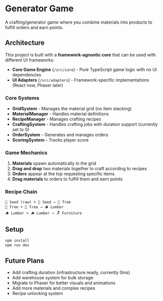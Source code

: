 # Generator Game

A crafting/generator game where you combine materials into products to fulfill orders and earn points.

## Architecture

This project is built with a **framework-agnostic core** that can be used with different UI frameworks:

- **Core Game Engine** (`/src/core`) - Pure TypeScript game logic with no UI dependencies
- **UI Adapters** (`/src/adapters`) - Framework-specific implementations (React now, Phaser later)

### Core Systems

- **GridSystem** - Manages the material grid (no item stacking)
- **MaterialManager** - Handles material definitions
- **RecipeManager** - Manages crafting recipes
- **CraftingSystem** - Handles crafting jobs with duration support (currently set to 0)
- **OrderSystem** - Generates and manages orders
- **ScoringSystem** - Tracks player score

### Game Mechanics

1. **Materials** spawn automatically in the grid
2. **Drag and drop** two materials together to craft according to recipes
3. **Orders** appear at the top requesting specific items
4. **Drag materials** to orders to fulfill them and earn points

### Recipe Chain

```
🌱 Seed (raw) + 🌱 Seed → 🌳 Tree
🌳 Tree + 🌳 Tree → 🪵 Lumber
🪵 Lumber + 🪵 Lumber → 🪑 Furniture
```

## Setup

```bash
npm install
npm run dev
```

## Future Plans

- Add crafting duration (infrastructure ready, currently 0ms)
- Add warehouse system for bulk storage
- Migrate to Phaser for better visuals and animations
- Add more materials and complex recipes
- Recipe unlocking system
